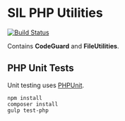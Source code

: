 # SIL PHP Utilities #

[![Build Status](https://travis-ci.org/sillsdev/web-php-utilities.svg?branch=master)](https://travis-ci.org/sillsdev/web-php-utilities)

Contains **CodeGuard** and **FileUtilities**.

## PHP Unit Tests ##

Unit testing uses [PHPUnit](https://phpunit.de/).

````
npm install
composer install
gulp test-php
````
